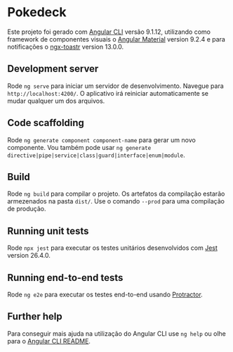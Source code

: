 # Pokedeck

Este projeto foi gerado com [Angular CLI](https://github.com/angular/angular-cli) versão 9.1.12, utilizando como framework de componentes visuais o [Angular Material](https://github.com/angular/components) version 9.2.4 e para notificações o [ngx-toastr](https://github.com/scttcper/ngx-toastr/) version 13.0.0.

## Development server

Rode `ng serve` para iniciar um servidor de desenvolvimento. Navegue para `http://localhost:4200/`. O aplicativo irá reiniciar automaticamente se mudar qualquer um dos arquivos.

## Code scaffolding

Rode `ng generate component component-name` para gerar um novo componente. Vou também pode usar `ng generate directive|pipe|service|class|guard|interface|enum|module`.

## Build

Rode `ng build` para compilar o projeto. Os artefatos da compilação estarão armezenados na pasta `dist/`. Use o comando `--prod` para uma compilação de produção.

## Running unit tests

Rode `npx jest` para executar os testes unitários desenvolvidos com [Jest](https://github.com/facebook/jest) version 26.4.0.

## Running end-to-end tests

Rode `ng e2e` para executar os testes end-to-end usando [Protractor](http://www.protractortest.org/).

## Further help

Para conseguir mais ajuda na utilização do Angular CLI use `ng help` ou olhe para o [Angular CLI README](https://github.com/angular/angular-cli/blob/master/README.md).
